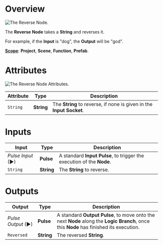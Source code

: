 # Overview

![The Reverse Node.](../../.gitbook/assets/reversenode20241.png)

The **Reverse** **Node** takes a **String** and reverses it.

For example, if the **Input** is "dog", the **Output** will be "god".

[**Scope**](../overview.md#scopes): **Project**, **Scene**, **Function**, **Prefab**.

# Attributes

![The Reverse Node Attributes.](../../.gitbook/assets/reverseattributes.png)


|Attribute|Type|Description|
|---|---|---|
| `String` | **String** | The **String** to reverse, if none is given in the **Input Socket**. |


# Inputs

|Input|Type|Description|
|---|---|---|
|*Pulse Input* (►)|**Pulse**|A standard **Input Pulse**, to trigger the execution of the **Node**.|
| `String` | **String** | The **String** to reverse. |

# Outputs

|Output|Type|Description|
|---|---|---|
|*Pulse Output* (►)|**Pulse**|A standard **Output Pulse**, to move onto the next **Node** along the **Logic Branch**, once this **Node** has finished its execution.|
| `Reversed` | **String** | The reversed **String**. |



